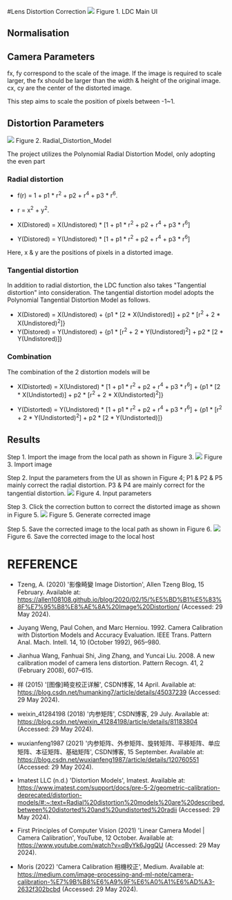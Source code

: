 #Lens Distortion Correction
<img src = "LDC_Step_01.png"> Figure 1. LDC Main UI <img>

## Normalisation

## Camera Parameters
fx, fy correspond to the scale of the image. If the image is required to scale larger, the fx should be larger than the width & height of the original image.
cx, cy are the center of the distorted image.

This step aims to scale the position of pixels between -1~1.

## Distortion Parameters
<img src = "Radial_Distortion_Model.png"> Figure 2. Radial_Distortion_Model <img>

The project utilizes the Polynomial Radial Distortion Model, only adopting the even part 

### Radial distortion

- f(r) = 1 + p1 * r<sup>2</sup> + p2 + r<sup>4</sup> + p3 * r<sup>6</sup>. 
- r = x<sup>2</sup> + y<sup>2</sup>.

- X(Distored) = X(Undistored) * [1 + p1 * r<sup>2</sup> + p2 + r<sup>4</sup> + p3 * r<sup>6</sup>]
- Y(Distored) = Y(Undistored) * [1 + p1 * r<sup>2</sup> + p2 + r<sup>4</sup> + p3 * r<sup>6</sup>]

Here, x & y are the positions of pixels in a distorted image.

### Tangential distortion

In addition to radial distortion, the LDC function also takes "Tangential distortion" into consideration. The tangential distortion model adopts the Polynomial Tangential Distortion Model as follows.

- X(Distored) = X(Undistored) + {p1 * [2 * X(Undistored)] + p2 * [r<sup>2</sup> + 2 * X(Undistored)<sup>2</sup>]}
- Y(Distored) = Y(Undistored) + {p1 * [r<sup>2</sup> + 2 * Y(Undistored)<sup>2</sup>] + p2 * [2 * Y(Undistored)]}

### Combination
The combination of the 2 distortion models will be 
- X(Distorted) = X(Undistored) * [1 + p1 * r<sup>2</sup> + p2 + r<sup>4</sup> + p3 * r<sup>6</sup>] + {p1 * [2 * X(Undistorted)] + p2 * [r<sup>2</sup> + 2 * X(Undistorted)<sup>2</sup>]}

- Y(Distorted) = Y(Undistored) * [1 + p1 * r<sup>2</sup> + p2 + r<sup>4</sup> + p3 * r<sup>6</sup>] + {p1 * [r<sup>2</sup> + 2 * Y(Undistorted)<sup>2</sup>] + p2 * [2 * Y(Undistorted)]}

## Results
Step 1. Import the image from the local path as shown in Figure 3.
<img src = "LDC_Step_02.png"> Figure 3. Import image <img>

Step 2. Input the parameters from the UI as shown in Figure 4; P1 & P2 & P5 mainly correct the radial distortion. P3 & P4 are mainly correct for the tangential distortion.
<img src = "LDC_Step_03.png"> Figure 4. Input parameters <img>

Step 3. Click the correction button to correct the distorted image as shown in Figure 5.
<img src = "LDC_Step_04.png"> Figure 5. Generate corrected image <img>

Step 5. Save the corrected image to the local path as shown in Figure 6.
<img src = "LDC_Step_05.png"> Figure 6. Save the corrected image to the local host<img>

# REFERENCE
- Tzeng, A. (2020) '影像畸變 Image Distortion', Allen Tzeng Blog, 15 February. Available at: https://allen108108.github.io/blog/2020/02/15/%E5%BD%B1%E5%83%8F%E7%95%B8%E8%AE%8A%20Image%20Distortion/ (Accessed: 29 May 2024).

- Juyang Weng, Paul Cohen, and Marc Herniou. 1992. Camera Calibration with Distortion Models and Accuracy Evaluation. IEEE Trans. Pattern Anal. Mach. Intell. 14, 10 (October 1992), 965–980.

- Jianhua Wang, Fanhuai Shi, Jing Zhang, and Yuncai Liu. 2008. A new calibration model of camera lens distortion. Pattern Recogn. 41, 2 (February 2008), 607–615.

- 祥 (2015) '[图像]畸变校正详解', CSDN博客, 14 April. Available at: https://blog.csdn.net/humanking7/article/details/45037239 (Accessed: 29 May 2024).

- weixin_41284198 (2018) '内参矩阵', CSDN博客, 29 July. Available at: https://blog.csdn.net/weixin_41284198/article/details/81183804 (Accessed: 29 May 2024).

- wuxianfeng1987 (2021) '内参矩阵、外参矩阵、旋转矩阵、平移矩阵、单应矩阵、本征矩阵、基础矩阵', CSDN博客, 15 September. Available at: https://blog.csdn.net/wuxianfeng1987/article/details/120760551 (Accessed: 29 May 2024).

- Imatest LLC (n.d.) 'Distortion Models', Imatest. Available at: https://www.imatest.com/support/docs/pre-5-2/geometric-calibration-deprecated/distortion-models/#:~:text=Radial%20distortion%20models%20are%20described,between%20distorted%20and%20undistorted%20radii (Accessed: 29 May 2024).

- First Principles of Computer Vision (2021) 'Linear Camera Model | Camera Calibration', YouTube, 12 October. Available at: https://www.youtube.com/watch?v=qByYk6JggQU (Accessed: 29 May 2024).

- Moris (2022) 'Camera Calibration 相機校正', Medium. Available at: https://medium.com/image-processing-and-ml-note/camera-calibration-%E7%9B%B8%E6%A9%9F%E6%A0%A1%E6%AD%A3-2632f302bcbd (Accessed: 29 May 2024).
